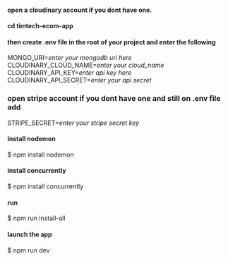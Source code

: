  #### open a cloudinary account if you dont have one.
 #### cd timtech-ecom-app 
 #### then create .env file in the root of your project and enter the following
  MONGO_URI=*enter your mongodb uri here*
  CLOUDINARY_CLOUD_NAME=*enter your cloud_name*<br>
  CLOUDINARY_API_KEY=*enter api key here*<br>
  CLOUDINARY_API_SECRET=*enter your api secret*
 ### open stripe account if you dont have one and still on .env file add
  STRIPE_SECRET=*enter your stripe secret key*
 #### install nodemon
  $ npm install nodemon
 #### install concurrently
  $ npm install concurrently
 #### run
  $ npm run install-all
 #### launch the app
  $ npm run dev

